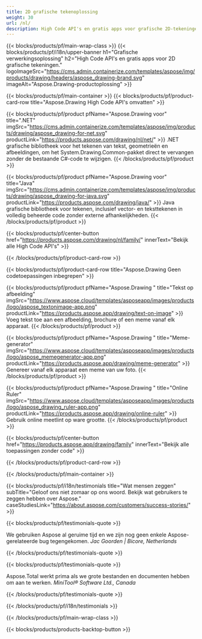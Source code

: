 ```yaml
---
title: 2D grafische tekenoplossing 
weight: 30
url: /nl/
description: High Code API's en gratis apps voor grafische 2D-tekeningen. Mogelijkheid om tekst, lijnen, curven en figuren te tekenen en afbeeldingen naar verschillende formaten te converteren.
---
```


{{< blocks/products/pf/main-wrap-class >}}
{{< blocks/products/pf/i18n/upper-banner h1="Grafische verwerkingsoplossing" h2="High Code API's en gratis apps voor 2D grafische tekeningen." logoImageSrc="https://cms.admin.containerize.com/templates/aspose/img/products/drawing/headers/aspose_drawing-brand.svg" imageAlt="Aspose.Drawing-productoplossing" >}}

{{< blocks/products/pf/main-container >}}
{{< blocks/products/pf/product-card-row title="Aspose.Drawing High Code API's omvatten" >}}

{{< blocks/products/pf/product pfName="Aspose.Drawing voor" title=".NET" imgSrc="https://cms.admin.containerize.com/templates/aspose/img/products/drawing/aspose_drawing-for-net.svg" productLink="https://products.aspose.com/drawing/nl/net/" >}}
.NET grafische bibliotheek voor het tekenen van tekst, geometrieën en afbeeldingen, om het System.Drawing.Common-pakket direct te vervangen zonder de bestaande C#-code te wijzigen.
{{< /blocks/products/pf/product >}}

{{< blocks/products/pf/product pfName="Aspose.Drawing voor" title="Java" imgSrc="https://cms.admin.containerize.com/templates/aspose/img/products/drawing/aspose_drawing-for-java.svg" productLink="https://products.aspose.com/drawing/java/" >}}
Java grafische bibliotheek voor tekenen, inclusief vector- en teksttekenen in volledig beheerde code zonder externe afhankelijkheden.
{{< /blocks/products/pf/product >}}

{{< blocks/products/pf/center-button href="https://products.aspose.com/drawing/nl/family/" innerText="Bekijk alle High Code API's" >}}

{{< /blocks/products/pf/product-card-row >}}

{{< blocks/products/pf/product-card-row title="Aspose.Drawing Geen codetoepassingen inbegrepen" >}}

{{< blocks/products/pf/product pfName="Aspose.Drawing " title="Tekst op afbeelding" imgSrc="https://www.aspose.cloud/templates/asposeapp/images/products/logo/aspose_textonimage-app.png" productLink="https://products.aspose.app/drawing/text-on-image" >}}
Voeg tekst toe aan een afbeelding, brochure of een meme vanaf elk apparaat.
{{< /blocks/products/pf/product >}}

{{< blocks/products/pf/product pfName="Aspose.Drawing " title="Meme-generator" imgSrc="https://www.aspose.cloud/templates/asposeapp/images/products/logo/aspose_memegenerator-app.png" productLink="https://products.aspose.app/drawing/meme-generator" >}}
Genereer vanaf elk apparaat een meme van uw foto.
{{< /blocks/products/pf/product >}}

{{< blocks/products/pf/product pfName="Aspose.Drawing " title="Online Ruler" imgSrc="https://www.aspose.cloud/templates/asposeapp/images/products/logo/aspose_drawing_ruler-app.png" productLink="https://products.aspose.app/drawing/online-ruler" >}}
Gebruik online meetlint op ware grootte.
{{< /blocks/products/pf/product >}}

{{< blocks/products/pf/center-button href="https://products.aspose.app/drawing/family" innerText="Bekijk alle toepassingen zonder code" >}}

{{< /blocks/products/pf/product-card-row >}}

{{< /blocks/products/pf/main-container >}}

{{< blocks/products/pf/i18n/testimonials title="Wat mensen zeggen" subTitle="Geloof ons niet zomaar op ons woord. Bekijk wat gebruikers te zeggen hebben over Aspose." caseStudiesLink="https://about.aspose.com/customers/success-stories/" >}}

{{< blocks/products/pf/testimonials-quote >}}
<p class="first">
 We gebruiken Aspose al geruime tijd en we zijn nog geen enkele Aspose-gerelateerde bug tegengekomen.
 <em>
  Jac Goorden | Bicore, Netherlands
 </em>
</p>

{{< /blocks/products/pf/testimonials-quote >}}

{{< blocks/products/pf/testimonials-quote >}}
<p class="second">
 Aspose.Total werkt prima als we grote bestanden en documenten hebben om aan te werken.
 <em>
  MiniTool® Software Ltd., Canada
 </em>
</p>

{{< /blocks/products/pf/testimonials-quote >}}

{{< /blocks/products/pf/i18n/testimonials >}}

{{< /blocks/products/pf/main-wrap-class >}}

{{< blocks/products/products-backtop-button >}}
